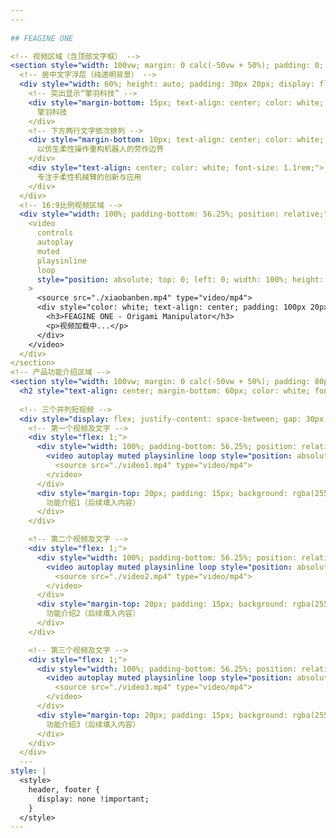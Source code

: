 ```yaml
---
---
 
## FEAGINE ONE

<!-- 视频区域（含顶部文字框） -->
<section style="width: 100vw; margin: 0 calc(-50vw + 50%); padding: 0; background: #000; position: relative;">
  <!-- 居中文字浮层（纯透明背景） -->
  <div style="width: 60%; height: auto; padding: 30px 20px; display: flex; flex-direction: column; justify-content: center; align-items: center; position: absolute; top: 50%; left: 50%; transform: translate(-50%, -50%); z-index: 10; border-radius: 4px;">
    <!-- 突出显示“擎羽科技” -->
    <div style="margin-bottom: 15px; text-align: center; color: white; font-size: 1.8rem; font-weight: bold; letter-spacing: 2px;">
      擎羽科技
    </div>
    <!-- 下方两行文字依次排列 -->
    <div style="margin-bottom: 10px; text-align: center; color: white; font-size: 1.1rem;">
      以仿生柔性操作重构机器人的劳作边界
    </div>
    <div style="text-align: center; color: white; font-size: 1.1rem;">
      专注于柔性机械臂的创新与应用
    </div>
  </div>
  <!-- 16:9比例视频区域 -->
  <div style="width: 100%; padding-bottom: 56.25%; position: relative;">
    <video 
      controls 
      autoplay 
      muted 
      playsinline 
      loop
      style="position: absolute; top: 0; left: 0; width: 100%; height: 100%; object-fit: contain; display: block; border-radius: 4px;"
    >
      <source src="./xiaobanben.mp4" type="video/mp4">
      <div style="color: white; text-align: center; padding: 100px 20px;">
        <h3>FEAGINE ONE - Origami Manipulator</h3>
        <p>视频加载中...</p>
      </div>
    </video>
  </div>
</section>
<!-- 产品功能介绍区域 -->
<section style="width: 100vw; margin: 0 calc(-50vw + 50%); padding: 80px 20px; background: #000;">
  <h2 style="text-align: center; margin-bottom: 60px; color: white; font-size: 2.5rem;">产品功能介绍</h2>
  
  <!-- 三个并列短视频 -->
  <div style="display: flex; justify-content: space-between; gap: 30px; max-width: 1800px; margin: 0 auto;">
    <!-- 第一个视频及文字 -->
    <div style="flex: 1;">
      <div style="width: 100%; padding-bottom: 56.25%; position: relative;">
        <video autoplay muted playsinline loop style="position: absolute; top: 0; left: 0; width: 100%; height: 100%; object-fit: cover;">
          <source src="./video1.mp4" type="video/mp4">
        </video>
      </div>
      <div style="margin-top: 20px; padding: 15px; background: rgba(255,255,255,0.1); text-align: center; color: white;">
        功能介绍1（后续填入内容）
      </div>
    </div>

    <!-- 第二个视频及文字 -->
    <div style="flex: 1;">
      <div style="width: 100%; padding-bottom: 56.25%; position: relative;">
        <video autoplay muted playsinline loop style="position: absolute; top: 0; left: 0; width: 100%; height: 100%; object-fit: cover;">
          <source src="./video2.mp4" type="video/mp4">
        </video>
      </div>
      <div style="margin-top: 20px; padding: 15px; background: rgba(255,255,255,0.1); text-align: center; color: white;">
        功能介绍2（后续填入内容）
      </div>
    </div>

    <!-- 第三个视频及文字 -->
    <div style="flex: 1;">
      <div style="width: 100%; padding-bottom: 56.25%; position: relative;">
        <video autoplay muted playsinline loop style="position: absolute; top: 0; left: 0; width: 100%; height: 100%; object-fit: cover;">
          <source src="./video3.mp4" type="video/mp4">
        </video>
      </div>
      <div style="margin-top: 20px; padding: 15px; background: rgba(255,255,255,0.1); text-align: center; color: white;">
        功能介绍3（后续填入内容）
      </div>
    </div>
  </div>
  ---
style: |
  <style>
    header, footer {
      display: none !important;
    }
  </style>
---
```

</section>